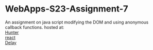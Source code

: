 # WebApps-S23-Assignment-7
An assignment on java script modifying the DOM and using anonymous callback functions.
hosted at:<br>
[Hunter]( https://44-563-web-apps-s23.github.io/44563-webapps-s23-assignment7-Chandrapriya2613/hunter.html)<br>
[react]( https://44-563-web-apps-s23.github.io/44563-webapps-s23-assignment7-Chandrapriya2613/react.html)<br>
[Delay]( https://44-563-web-apps-s23.github.io/44563-webapps-s23-assignment7-Chandrapriya2613/delayq.html)